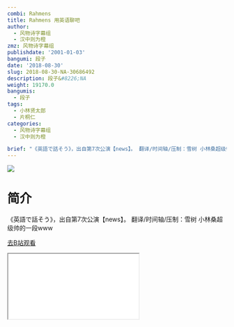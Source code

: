 ```yaml
---
combi: Rahmens
title: Rahmens 用英语聊吧
author:
  - 风物诗字幕组
  - 汉中则为橙
zmz: 风物诗字幕组
publishdate: '2001-01-03'
bangumi: 段子
date: '2018-08-30'
slug: 2018-08-30-NA-30686492
description: 段子&#8226;NA
weight: 19170.0
bangumis:
  - 段子
tags:
  - 小林贤太郎
  - 片桐仁
categories:
  - 风物诗字幕组
  - 汉中则为橙

brief: "《英語で話そう》，出自第7次公演【news】。 翻译/时间轴/压制：雪树 小林桑超级帅的一段www"
---
```

![](https://i.imgur.com/wkZpinv.jpg)
# 简介  
《英語で話そう》，出自第7次公演【news】。
翻译/时间轴/压制：雪树
小林桑超级帅的一段www  

[去B站观看](https://www.bilibili.com/video/av30686492/)
<div class ="resp-container"><iframe class="testiframe" src="//player.bilibili.com/player.html?aid=30686492"", scrolling="no", allowfullscreen="true" > </iframe></div> 
